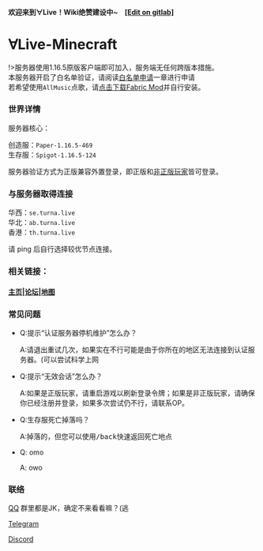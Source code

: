 #### 欢迎来到∀Live！Wiki绝赞建设中~　[\[Edit on gitlab\]](https://git.turna.live/xsling/turnawiki)




# ∀Live-Minecraft
!>服务器使用1.16.5原版客户端即可加入，服务端无任何跨版本措施。</br>
本服务器开启了白名单验证，请阅读[白名单申请](/Con/Whitelist)一章进行申请</br>
若希望使用`AllMusic`点歌，请[点击下载Fabric Mod](https://turnadl.oss-cn-beijing.aliyuncs.com/%5Bfabric-1.16%5DAllMusic-2.3.0%28hotfix%29.jar)并自行安装。

### 世界详情
服务器核心：

创造服：`Paper-1.16.5-469`</br>
生存服：`Spigot-1.16.5-124`


服务器验证方式为正版兼容外置登录，即正版和[非正版玩家](https://wiki.turna.live/#/Con/)皆可登录。

### 与服务器取得连接

华西：`se.turna.live`</br>
华北：`ab.turna.live`</br>
香港：`th.turna.live`</br>

请 ping 后自行选择较优节点连接。

### 相关链接：

#### [主页](https://mc.turna.live)|[论坛](https://forum.turna.live)|[地图](https://mcmap.turna.live)

### 常见问题
- Q:提示“认证服务器停机维护”怎么办？

	 A:请退出重试几次，如果实在不行可能是由于你所在的地区无法连接到认证服务器。(可以尝试科学上网
- Q:提示“无效会话”怎么办？
  
  A:如果是正版玩家，请重启游戏以刷新登录令牌；如果是非正版玩家，请确保你已经注册并登录，如果多次尝试仍不行，请联系OP。

- Q:生存服死亡掉落吗？

  A:掉落的，但您可以使用<kbd>/back</kbd>快速返回死亡地点

- Q: omo

  A: owo

### 联络
[QQ](https://jq.qq.com/?_wv=1027&k=G0qBG63H) 群里都是JK，确定不来看看嘛？(逃

[Telegram](https://t.me/joinchat/Kd53dFPoRcoqBKpBnvnnbA)

[Discord](https://discord.gg/vKrN3zn)

